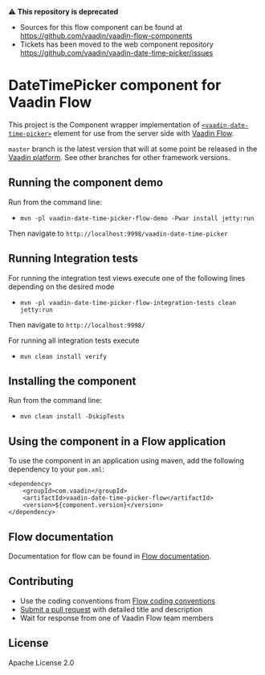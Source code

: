 
⚠️ **This repository is deprecated**
- Sources for this flow component can be found at https://github.com/vaadin/vaadin-flow-components
- Tickets has been moved to the web component repository https://github.com/vaadin/vaadin-date-time-picker/issues

# DateTimePicker component for Vaadin Flow

This project is the Component wrapper implementation of [`<vaadin-date-time-picker>`](https://github.com/vaadin/vaadin-date-time-picker) element
for use from the server side with [Vaadin Flow](https://github.com/vaadin/flow).

`master` branch is the latest version that will at some point be released in the [Vaadin platform](https://github.com/vaadin/platform). See other branches for other framework versions.

## Running the component demo
Run from the command line:
- `mvn -pl vaadin-date-time-picker-flow-demo -Pwar install jetty:run`

Then navigate to `http://localhost:9998/vaadin-date-time-picker`

## Running Integration tests

For running the integration test views execute one of the following lines depending on the desired mode
- `mvn -pl vaadin-date-time-picker-flow-integration-tests clean jetty:run`

Then navigate to `http://localhost:9998/`

For running all integration tests execute
- `mvn clean install verify`

## Installing the component
Run from the command line:
- `mvn clean install -DskipTests`

## Using the component in a Flow application
To use the component in an application using maven,
add the following dependency to your `pom.xml`:
```
<dependency>
    <groupId>com.vaadin</groupId>
    <artifactId>vaadin-date-time-picker-flow</artifactId>
    <version>${component.version}</version>
</dependency>
```

## Flow documentation
Documentation for flow can be found in [Flow documentation](https://github.com/vaadin/flow-and-components-documentation/blob/master/documentation/Overview.asciidoc).

## Contributing
- Use the coding conventions from [Flow coding conventions](https://github.com/vaadin/flow/tree/master/eclipse)
- [Submit a pull request](https://www.digitalocean.com/community/tutorials/how-to-create-a-pull-request-on-github) with detailed title and description
- Wait for response from one of Vaadin Flow team members

## License
Apache License 2.0
